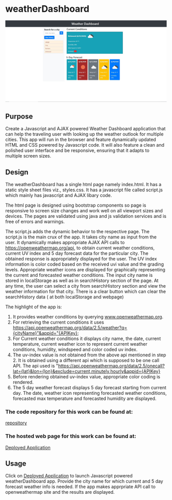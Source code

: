 # weatherDashboard

[![Thumbnail](assets/images/weatherDashboard-screencapture.JPG)](https://s-suresh-kumar.github.io/weatherDashboard/)

## Purpose

Create a Javascript and AJAX  powered Weather Dashboard application that can help the traveling user with looking up the weather outlook for multiple cities. This app will run in the browser and feature dynamically updated HTML and CSS powered by Javascript code. It will also feature a clean and polished user interface and be responsive, ensuring that it adapts to multiple screen sizes.

## Design

The weatherDashboard has a single html page namely index.html. It has a static style sheet files viz., styles.css. It has a javascript file called script.js which mainly has javascript and AJAX libary code.

The html page is designed using bootstrap components so page is responsive to screen size changes and work well on all viewport sizes and devices. The pages are validated using java and js validation services and is free of errors and warnings.

The script.js adds the dynamic behavior to the respective page. The script.js is the main crux of the app. It takes city name as input from the user. It dynamically makes appropriate AJAX API calls to https://openweathermap.org/api,  to obtain current weather conditions, current UV index and 5 day forecast data for the particular city. The obtained response is appropriately displayed for the user. The UV index information is color coded based on the received uvi value and the grading levels. Appropriate weather icons are displayed for graphically representing the current and forecasted weather conditions. The input city name is stored in localStorage as well as in searchHistory section of the page. At any time, the user can select a city from searchHistory section and view the weather information for that city. There is a clear button which can clear the searchHistory data ( at both localStorage and webpage)

The highlight of the app is:

1. It provides weather conditions by querying www.openweathermap.org. 
2. For retrieving the current conditions it uses https://api.openweathermap.org/data/2.5/weather?q={cityName}"&appid="{APIKey};
3. For Current weather conditions it displays city name, the date, current temperature, current weather icon to represent current weather conditions, humidity, windspeed and color coded uv index.
4. The uv-index value is not obtained from the above api mentioned in step 2. It is obtained using a different api which is supposed to be one call API. The api used is "https://api.openweathermap.org/data/2.5/onecall?lat={lat}&lon={lon}&exclude=current,minutely,hourly&appid={APIKey}
5. Before rendering obtained uv-index value, appropriate color coding is rendered.
6. The 5 day weather forecast displays 5 day forecast starting from current day. The date, weather icon representing forecasted weather conditions, forecasted max temperature and forecasted humidity are displayed.

### The code repository for this work can be found at:

[repository](https://github.com/s-suresh-kumar/weatherDashboard)

### The hosted web page for this work can be found at:

[Deployed Application](https://s-suresh-kumar.github.io/weatherDashboard/)

## Usage

Click on [Deployed Application](https://s-suresh-kumar.github.io/weatherDashboard/) to launch Javascript powered weatherDashboard app. Provide the city name for which current and 5 day forecast weather info is needed. If the app makes apprpriate API call to openweathermap site and the results are displayed.

